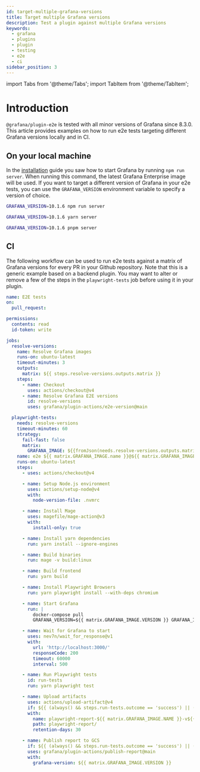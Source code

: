 ```yaml
---
id: target-multiple-grafana-versions
title: Target multiple Grafana versions
description: Test a plugin against multiple Grafana versions
keywords:
  - grafana
  - plugins
  - plugin
  - testing
  - e2e
  - ci
sidebar_position: 3
---
```


import Tabs from '@theme/Tabs';
import TabItem from '@theme/TabItem';

# Introduction

`@grafana/plugin-e2e` is tested with all minor versions of Grafana since 8.3.0. This article provides examples on how to run e2e tests targeting different Grafana versions locally and in CI.

## On your local machine

In the [installation](./installation.md#start-grafana) guide you saw how to start Grafana by running `npm run server`. When running this command, the latest Grafana Enterprise image will be used. If you want to target a different version of Grafana in your e2e tests, you can use the `GRAFANA_VERSION` environment variable to specify a version of choice.

<Tabs defaultValue="npm">
<TabItem value="npm">

```bash
GRAFANA_VERSION=10.1.6 npm run server
```

</TabItem>

<TabItem value="yarn">

```bash
GRAFANA_VERSION=10.1.6 yarn server
```

</TabItem>

<TabItem value="pnpm">

```bash
GRAFANA_VERSION=10.1.6 pnpm server
```

</TabItem>
</Tabs>

## CI

The following workflow can be used to run e2e tests against a matrix of Grafana versions for every PR in your Github repository. Note that this is a generic example based on a backend plugin. You may want to alter or remove a few of the steps in the `playwright-tests` job before using it in your plugin.

<Tabs defaultValue="npm">
<TabItem value="npm">

```yaml
name: E2E tests
on:
  pull_request:

permissions:
  contents: read
  id-token: write

jobs:
  resolve-versions:
    name: Resolve Grafana images
    runs-on: ubuntu-latest
    timeout-minutes: 3
    outputs:
      matrix: ${{ steps.resolve-versions.outputs.matrix }}
    steps:
      - name: Checkout
        uses: actions/checkout@v4
      - name: Resolve Grafana E2E versions
        id: resolve-versions
        uses: grafana/plugin-actions/e2e-version@main

  playwright-tests:
    needs: resolve-versions
    timeout-minutes: 60
    strategy:
      fail-fast: false
      matrix:
        GRAFANA_IMAGE: ${{fromJson(needs.resolve-versions.outputs.matrix)}}
    name: e2e ${{ matrix.GRAFANA_IMAGE.name }}@${{ matrix.GRAFANA_IMAGE.VERSION }}
    runs-on: ubuntu-latest
    steps:
      - uses: actions/checkout@v4

      - name: Setup Node.js environment
        uses: actions/setup-node@v4
        with:
          node-version-file: .nvmrc

      - name: Install Mage
        uses: magefile/mage-action@v3
        with:
          install-only: true

      - name: Install yarn dependencies
        run: yarn install --ignore-engines

      - name: Build binaries
        run: mage -v build:linux

      - name: Build frontend
        run: yarn build

      - name: Install Playwright Browsers
        run: yarn playwright install --with-deps chromium

      - name: Start Grafana
        run: |
          docker-compose pull
          GRAFANA_VERSION=${{ matrix.GRAFANA_IMAGE.VERSION }} GRAFANA_IMAGE=${{ matrix.GRAFANA_IMAGE.NAME }} docker-compose up -d

      - name: Wait for Grafana to start
        uses: nev7n/wait_for_response@v1
        with:
          url: 'http://localhost:3000/'
          responseCode: 200
          timeout: 60000
          interval: 500

      - name: Run Playwright tests
        id: run-tests
        run: yarn playwright test

      - name: Upload artifacts
        uses: actions/upload-artifact@v4
        if: ${{ (always() && steps.run-tests.outcome == 'success') || (failure() && steps.run-tests.outcome == 'failure') && github.event.organization.login != 'grafana' }}
        with:
          name: playwright-report-${{ matrix.GRAFANA_IMAGE.NAME }}-v${{ matrix.GRAFANA_IMAGE.VERSION }}-${{github.run_id}}
          path: playwright-report/
          retention-days: 30

      - name: Publish report to GCS
        if: ${{ (always() && steps.run-tests.outcome == 'success') || (failure() && steps.run-tests.outcome == 'failure') && github.event.organization.login == 'grafana' }}
        uses: grafana/plugin-actions/publish-report@main
        with:
          grafana-version: ${{ matrix.GRAFANA_IMAGE.VERSION }}
```

</TabItem>

<TabItem value="yarn">

</TabItem>

<TabItem value="pnpm">

</TabItem>
</Tabs>
